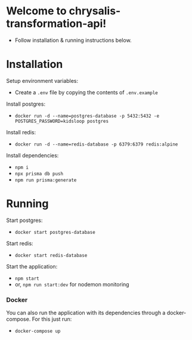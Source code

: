 # Welcome to chrysalis-transformation-api!

- Follow installation & running instructions below. 

# Installation
Setup environment variables:

-   Create a `.env` file by copying the contents of `.env.example`

Install postgres:

-   `docker run -d --name=postgres-database -p 5432:5432 -e POSTGRES_PASSWORD=kidsloop postgres`

Install redis:

-   `docker run -d --name=redis-database -p 6379:6379 redis:alpine`

Install dependencies:

-   `npm i`
-   `npx prisma db push`
-   `npm run prisma:generate`

# Running

Start postgres:

-  `docker start postgres-database`

Start redis:

-  `docker start redis-database`

Start the application:

- `npm start`
- or, `npm run start:dev` for nodemon monitoring

### Docker

You can also run the application with its dependencies through a docker-compose. For this just run:
- `docker-compose up`
